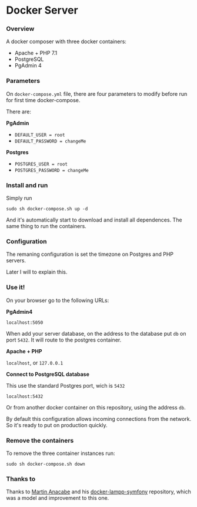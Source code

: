 # Docker Server

### Overview
A docker composer with three docker containers:
 * Apache + PHP 7.1
 * PostgreSQL
 * PgAdmin 4

### Parameters

On `docker-compose.yml` file, there are four parameters to modify before run for first time docker-compose.

There are:

**PgAdmin**
 - `DEFAULT_USER = root`
 - `DEFAULT_PASSWORD = changeMe`

**Postgres**
 - `POSTGRES_USER = root`
 - `POSTGRES_PASSWORD = changeMe`


### Install and run

Simply run

`sudo sh docker-compose.sh up -d`

And it's automatically start to download and install all dependences. The same thing to run the containers.

### Configuration

The remaning configuration is set the timezone on Postgres and PHP servers.

Later I will to explain this.

### Use it!

On your browser go to the following URLs:

**PgAdmin4**

`localhost:5050`

When add your server database, on the address to the database put `db` on port `5432`. It will route to the postgres container.

**Apache + PHP**

`localhost`, or `127.0.0.1`

**Connect to PostgreSQL database**

This use the standard Postgres port, wich is `5432`

`localhost:5432`

Or from another docker container on this repository, using the address `db`.

By default this configuration allows incoming connections from the network. So it's ready to put on production quickly.

### Remove the containers

To remove the three container instances run:

`sudo sh docker-compose.sh down`

### Thanks to
Thanks to [Martin Anacabe][manacabe] and his [docker-lampp-symfony][repo] repository, which was a model and improvement to this one.

[//]: # (These are reference links used in the body of this note and get stripped out when the markdown processor does its job. There is no need to format nicely because it shouldn't be seen. Thanks SO - http://stackoverflow.com/questions/4823468/store-comments-in-markdown-syntax)

   [manacabe]: <https://github.com/martin-anacabe>
   [repo]: <https://github.com/martin-anacabe/docker-lamp-symfony>
